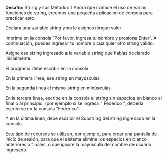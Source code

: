 **Desafío:** String y sus Métodos 1
Ahora que conoce el uso de varias funciones de string, creemos una pequeña aplicación de consola para practicar esto.

Declara una variable string y no le asignes ningún valor.

Imprime en la consola “Por favor, ingresa tu nombre y presiona Enter”. A continuación, puedes ingresar tu nombre o cualquier otro string válido.

Asigne ese string ingresado a la variable string que habías declarado inicialmente.

El programa debe escribir en la consola:

En la primera línea, ese string en mayúsculas

En la segunda línea el mismo string en minúsculas

En la tercera línea, escribe en la consola el string sin espacios en blanco al final o al principio, (por ejemplo si se ingresa " Federico ", debería escribirse en la consola "Federico".

Y en la última línea, debe escribir el Substring del string ingresado en la consola.

Este tipo de recursos se utilizan, por ejemplo, para crear una pantalla de inicio de sesión, para que el sistema elimine los espacios en blanco anteriores o finales, o que ignore la mayúscula del nombre de usuario ingresado.